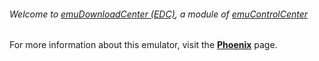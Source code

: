 ###### Welcome to [emuDownloadCenter (EDC)](https://github.com/PhoenixInteractiveNL/emuDownloadCenter/wiki/), a module of [emuControlCenter](https://github.com/PhoenixInteractiveNL/emuControlCenter/wiki/)

For more information about this emulator, visit the [**Phoenix**](https://github.com/PhoenixInteractiveNL/emuDownloadCenter/wiki/Emulator-phoenix#menu) page.
